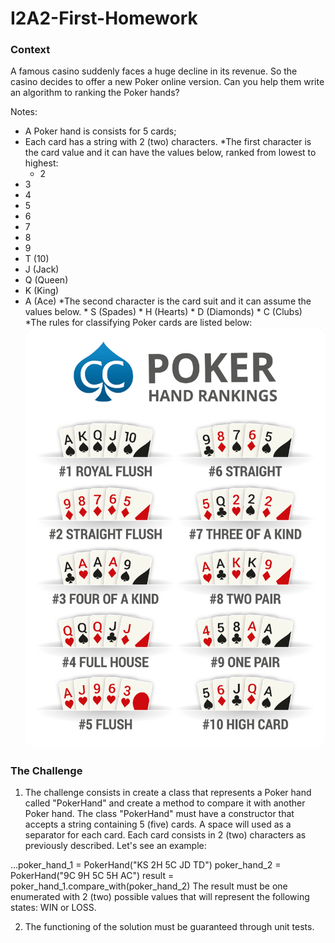# I2A2-First-Homework

### Context

A famous casino suddenly faces a huge decline in its revenue. So the casino decides to offer a new Poker online version. Can you help them write an algorithm to ranking the Poker hands?

Notes:

* A Poker hand is consists for 5 cards;
* Each card has a string with 2 (two) characters.
  *The first character is the card value and it can have the values below, ranked from lowest to highest:
    * 2
* 3
* 4
* 5
* 6
* 7
* 8
* 9
* T (10)
* J (Jack)
* Q (Queen)
* K (King)
* A (Ace)
*The second character is the card suit and it can assume the values below.
		* S (Spades)
		* H (Hearts)
		* D (Diamonds)
		* C (Clubs)
*The rules for classifying Poker cards are listed below:
![](https://github.com/Ceviche98/I2A2-First-Homework/blob/master/poker-hand-rankings.png )


### The Challenge


1. The challenge consists in create a class that represents a Poker hand called "PokerHand" and create a method to compare it with another Poker hand. The class "PokerHand" must have a constructor that accepts a string containing 5 (five) cards. A space will used as a separator for each card. Each card consists in 2 (two) characters as previously described. Let's see an example:

...poker_hand_1 = PokerHand("KS 2H 5C JD TD")
poker_hand_2 = PokerHand("9C 9H 5C 5H AC")
result = poker_hand_1.compare_with(poker_hand_2)
The result must be one enumerated with 2 (two) possible values that will represent
the following states: WIN or LOSS.

2. The functioning of the solution must be guaranteed through unit tests. 